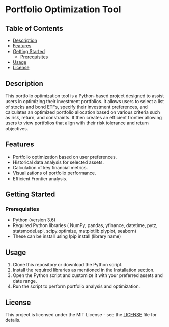 # Portfolio Optimization Tool

## Table of Contents
- [Description](#description)
- [Features](#features)
- [Getting Started](#getting-started)
  - [Prerequisites](#prerequisites)
- [Usage](#usage)
- [License](#license)

## Description
This portfolio optimization tool is a Python-based project designed to assist users in optimizing their investment portfolios. It allows users to select a list of stocks and bond ETFs, specify their investment preferences, and calculates an optimized portfolio allocation based on various criteria such as risk, return, and constraints. It then creates an efficient frontier allowing users to view portfolios that align with their risk tolerance and return objectives. 

## Features
- Portfolio optimization based on user preferences.
- Historical data analysis for selected assets.
- Calculation of key financial metrics.
- Visualizations of portfolio performance.
- Efficient Frontier analysis.

## Getting Started
### Prerequisites
- Python (version 3.6)
- Required Python libraries ( NumPy, pandas, yfinance, datetime, pytz, statsmodel.api, scipy.optimize, matplotlib.plyplot, seaborn)
- These can be install using !pip install (library name)


## Usage
1. Clone this repository or download the Python script.
2. Install the required libraries as mentioned in the Installation section.
3. Open the Python script and customize it with your preferred assets and date range.
4. Run the script to perform portfolio analysis and optimization.

## License

This project is licensed under the MIT License - see the [LICENSE](LICENSE) file for details.

